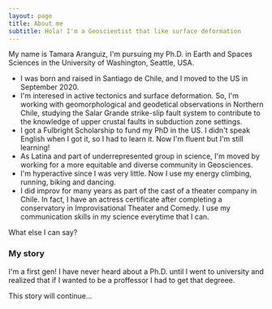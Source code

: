 ```yaml
---
layout: page
title: About me
subtitle: Hola! I'm a Geoscientist that like surface deformation
---
```


My name is Tamara Aranguiz, I'm pursuing my Ph.D. in Earth and Spaces Sciences in the University of Washington, Seattle, USA. 

- I was born and raised in Santiago de Chile, and I moved to the US in September 2020.
- I'm interesed in active tectonics and surface deformation. So, I'm working with geomorphological and geodetical observations in Northern Chile, studying the Salar Grande strike-slip fault system to contribute to the knowledge of  upper crustal faults in subduction zone settings.
- I got a Fulbright Scholarship to fund my PhD in the US. I didn't speak English when I got it, so I had to learn it. Now I'm fluent but I'm still learning! 
- As Latina and part of underrepresented group in science, I'm moved by working for a more equitable and diverse community in Geosciences. 
- I'm hyperactive since I was very little. Now I use my energy climbing, running, biking and dancing.
- I did improv for many years as part of the cast of a theater company in Chile. In fact, I have an actress certificate after completing a conservatory in Improvisational Theater and Comedy. I use my communication skills in my science everytime that I can.   

What else I can say? 

### My story

I'm a first gen! I have never heard about a Ph.D. until I went to university and realized that if I wanted to be a proffessor I had to get that degreee.  

This story will continue...
